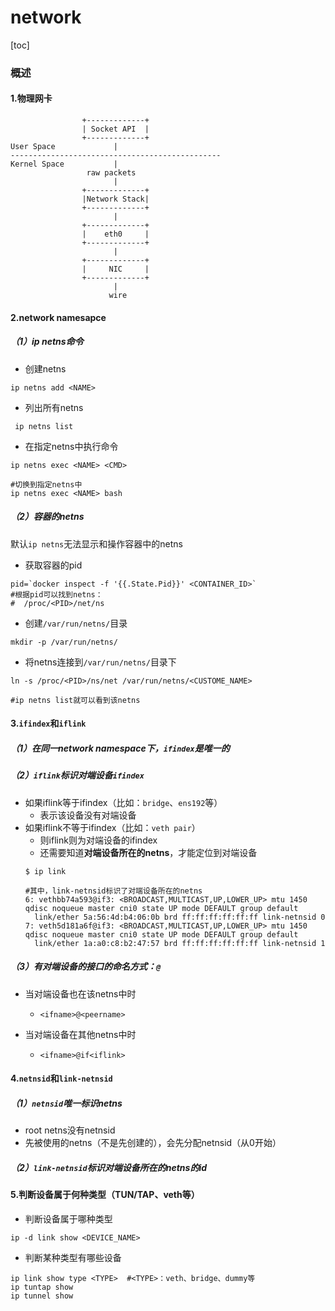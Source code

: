 # network

[toc]

### 概述


#### 1.物理网卡
```            
                +-------------+   
                | Socket API  |   
                +-------------+              
User Space             |
-----------------------------------------------
Kernel Space           |
                 raw packets
                       |              
                +-------------+  
                |Network Stack|   
                +-------------+  
                       |                  
                +-------------+   
                |    eth0     |  
                +-------------+  
                       |                  
                +-------------+   
                |     NIC     |  
                +-------------+      
                       |   
                      wire
```


#### 2.network namesapce

##### （1）ip netns命令

* 创建netns
```shell
ip netns add <NAME>
```

* 列出所有netns
```shell
 ip netns list
```

* 在指定netns中执行命令
```shell
ip netns exec <NAME> <CMD>

#切换到指定netns中
ip netns exec <NAME> bash
```

##### （2）容器的netns
默认`ip netns`无法显示和操作容器中的netns
* 获取容器的pid
```shell
pid=`docker inspect -f '{{.State.Pid}}' <CONTAINER_ID>`
#根据pid可以找到netns：
#  /proc/<PID>/net/ns
```

* 创建`/var/run/netns/`目录
```shell
mkdir -p /var/run/netns/
```

* 将netns连接到`/var/run/netns/`目录下
```shell
ln -s /proc/<PID>/ns/net /var/run/netns/<CUSTOME_NAME>

#ip netns list就可以看到该netns
```

#### 3.`ifindex`和`iflink`

##### （1）在同一network namespace下，`ifindex`是唯一的

##### （2）`iflink`标识对端设备`ifindex`
* 如果iflink等于ifindex（比如：`bridge`、`ens192`等）
  * 表示该设备没有对端设备
* 如果iflink不等于ifindex（比如：`veth pair`）
  * 则iflink则为对端设备的ifindex
  * 还需要知道**对端设备所在的netns**，才能定位到对端设备
  ```shell
  $ ip link

  #其中，link-netnsid标识了对端设备所在的netns
  6: vethbb74a593@if3: <BROADCAST,MULTICAST,UP,LOWER_UP> mtu 1450 qdisc noqueue master cni0 state UP mode DEFAULT group default
    link/ether 5a:56:4d:b4:06:0b brd ff:ff:ff:ff:ff:ff link-netnsid 0
  7: veth5d181a6f@if3: <BROADCAST,MULTICAST,UP,LOWER_UP> mtu 1450 qdisc noqueue master cni0 state UP mode DEFAULT group default
    link/ether 1a:a0:c8:b2:47:57 brd ff:ff:ff:ff:ff:ff link-netnsid 1
  ```

##### （3）有对端设备的接口的命名方式：`@`
* 当对端设备也在该netns中时
  * `<ifname>@<peername>`

* 当对端设备在其他netns中时
  * `<ifname>@if<iflink>`

#### 4.`netnsid`和`link-netnsid`

##### （1）`netnsid`唯一标识netns
* root netns没有netnsid
* 先被使用的netns（不是先创建的），会先分配netnsid（从0开始）

##### （2）`link-netnsid`标识对端设备所在的netns的id

#### 5.判断设备属于何种类型（TUN/TAP、veth等）

* 判断设备属于哪种类型
```shell
ip -d link show <DEVICE_NAME>
```

* 判断某种类型有哪些设备
```shell
ip link show type <TYPE>  #<TYPE>：veth、bridge、dummy等
ip tuntap show
ip tunnel show
```
